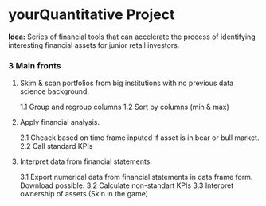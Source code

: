 # yourQuantitative Project

**Idea:** Series of financial tools that can accelerate the process of identifying interesting financial assets for junior retail investors.

### 3 Main fronts

1. Skim & scan portfolios from big institutions with no previous data science background.

    1.1 Group and regroup columns
    1.2 Sort by columns (min & max)  
            
2. Apply financial analysis.

    2.1 Cheack based on time frame inputed if asset is in bear or bull market.
    2.2 Call standard KPIs

3. Interpret data from financial statements.

    3.1 Export numerical data from financial statements in data frame form. Download possible. 
    3.2 Calculate non-standart KPIs
    3.3 Interpret ownership of assets (Skin in the game)


